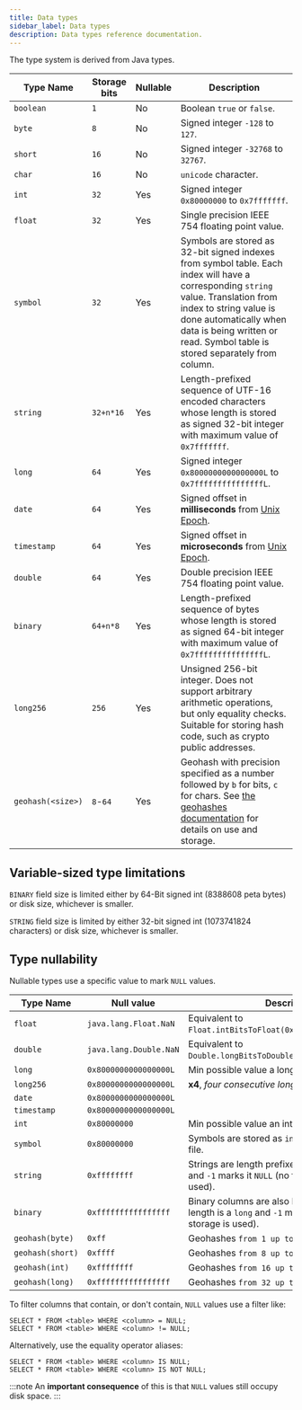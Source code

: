 ```yaml
---
title: Data types
sidebar_label: Data types
description: Data types reference documentation.
---
```


The type system is derived from Java types.

| Type Name         | Storage bits | Nullable | Description                                                                                                                                                                                                                                                         |
| ----------------- | ------------ | -------- | ------------------------------------------------------------------------------------------------------------------------------------------------------------------------------------------------------------------------------------------------------------------- |
| `boolean`         | `1`          | No       | Boolean `true` or `false`.                                                                                                                                                                                                                                          |
| `byte`            | `8`          | No       | Signed integer `-128` to `127`.                                                                                                                                                                                                                                     |
| `short`           | `16`         | No       | Signed integer `-32768` to `32767`.                                                                                                                                                                                                                                 |
| `char`            | `16`         | No       | `unicode` character.                                                                                                                                                                                                                                                |
| `int`             | `32`         | Yes      | Signed integer `0x80000000` to `0x7fffffff`.                                                                                                                                                                                                                        |
| `float`           | `32`         | Yes      | Single precision IEEE 754 floating point value.                                                                                                                                                                                                                     |
| `symbol`          | `32`         | Yes      | Symbols are stored as 32-bit signed indexes from symbol table. Each index will have a corresponding `string` value. Translation from index to string value is done automatically when data is being written or read. Symbol table is stored separately from column. |
| `string`          | `32+n*16`    | Yes      | Length-prefixed sequence of UTF-16 encoded characters whose length is stored as signed 32-bit integer with maximum value of `0x7fffffff`.                                                                                                                           |
| `long`            | `64`         | Yes      | Signed integer `0x8000000000000000L` to `0x7fffffffffffffffL`.                                                                                                                                                                                                      |
| `date`            | `64`         | Yes      | Signed offset in **milliseconds** from [Unix Epoch](https://en.wikipedia.org/wiki/Unix_time).                                                                                                                                                                       |
| `timestamp`       | `64`         | Yes      | Signed offset in **microseconds** from [Unix Epoch](https://en.wikipedia.org/wiki/Unix_time).                                                                                                                                                                       |
| `double`          | `64`         | Yes      | Double precision IEEE 754 floating point value.                                                                                                                                                                                                                     |
| `binary`          | `64+n*8`     | Yes      | Length-prefixed sequence of bytes whose length is stored as signed 64-bit integer with maximum value of `0x7fffffffffffffffL`.                                                                                                                                      |
| `long256`         | `256`        | Yes      | Unsigned 256-bit integer. Does not support arbitrary arithmetic operations, but only equality checks. Suitable for storing hash code, such as crypto public addresses.                                                                                              |
| `geohash(<size>)` | `8`-`64`     | Yes      | Geohash with precision specified as a number followed by `b` for bits, `c` for chars. See [the geohashes documentation](/docs/concept/geohashes) for details on use and storage.                                                                                   |

## Variable-sized type limitations

`BINARY` field size is limited either by 64-Bit signed int (8388608 peta bytes)
or disk size, whichever is smaller.

`STRING` field size is limited by either 32-bit signed int (1073741824
characters) or disk size, whichever is smaller.

## Type nullability

Nullable types use a specific value to mark `NULL` values. 

| Type Name          | Null value             | Description                                                                                                           |
|--------------------|------------------------|-----------------------------------------------------------------------------------------------------------------------|
| `float`            | `java.lang.Float.NaN`  | Equivalent to `Float.intBitsToFloat(0x7fc00000)`.                                                                     |
| `double`           | `java.lang.Double.NaN` | Equivalent to `Double.longBitsToDouble(0x7ff8000000000000L)`.                                                         |
| `long`             | `0x8000000000000000L`  | Min possible value a long can take -2^63.                                                                             |
| `long256`          | `0x8000000000000000L`  | **x4**, *four consecutive long null values*.                                                                          |
| `date`             | `0x8000000000000000L`  |                                                                                                                       |
| `timestamp`        | `0x8000000000000000L`  |                                                                                                                       |
| `int`              | `0x80000000`           | Min possible value an int can take, -2^31.                                                                            |
| `symbol`           | `0x80000000`           | Symbols are stored as `int` offsets in a lookup file.                                                                 |
| `string`           | `0xffffffff`           | Strings are length prefixed, the length is an `int` and `-1` marks it `NULL` (no further storage is used).            |
| `binary`           | `0xffffffffffffffff`   | Binary columns are also length prefixed, the length is a `long` and `-1` marks it `NULL` (no further storage is used). |
| `geohash(byte)`    | `0xff`                 | Geohashes `from 1 up to included 7 bits`.                                                                             |
| `geohash(short)`   | `0xffff`               | Geohashes `from 8 up to included 15 bits`.                                                                            |
| `geohash(int)`     | `0xffffffff`           | Geohashes `from 16 up to included 31 bits`.                                                                           |
| `geohash(long)`    | `0xffffffffffffffff`   | Geohashes `from 32 up to included 60 bits`.                                                                           |


To filter columns that contain, or don't contain, `NULL` values use a filter like:

```questdb-sql
SELECT * FROM <table> WHERE <column> = NULL;
SELECT * FROM <table> WHERE <column> != NULL;
```

Alternatively, use the equality operator aliases: 

```questdb-sql
SELECT * FROM <table> WHERE <column> IS NULL;
SELECT * FROM <table> WHERE <column> IS NOT NULL;
```

:::note
An **important consequence** of this is that `NULL` values
still occupy disk space.
:::